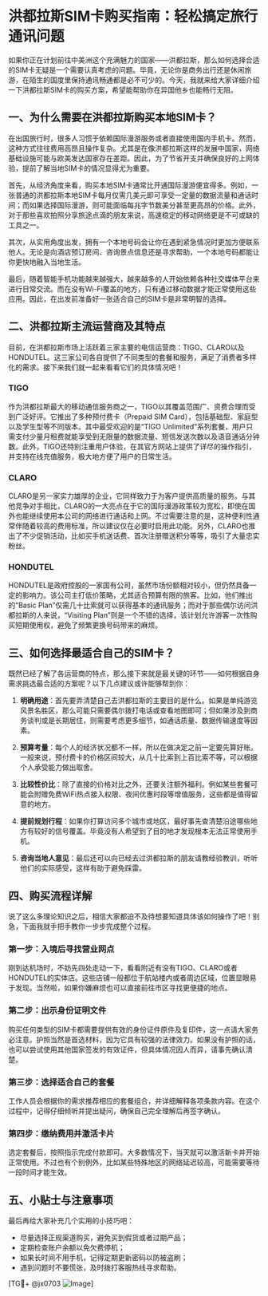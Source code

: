 # 洪都拉斯SIM卡购买指南：轻松搞定旅行通讯问题

如果你正在计划前往中美洲这个充满魅力的国家——洪都拉斯，那么如何选择合适的SIM卡无疑是一个需要认真考虑的问题。毕竟，无论你是商务出行还是休闲旅游，在陌生的国度里保持通讯畅通都是必不可少的。今天，我就来给大家详细介绍一下洪都拉斯SIM卡的购买方案，希望能帮助你在异国他乡也能畅行无阻。

## 一、为什么需要在洪都拉斯购买本地SIM卡？

在出国旅行时，很多人习惯于依赖国际漫游服务或者直接使用国内手机卡。然而，这种方式往往费用高昂且操作复杂。尤其是在像洪都拉斯这样的发展中国家，网络基础设施可能与欧美发达国家存在差距。因此，为了节省开支并确保良好的上网体验，提前了解当地SIM卡的情况显得尤为重要。

首先，从经济角度来看，购买本地SIM卡通常比开通国际漫游便宜得多。例如，一张普通的洪都拉斯本地SIM卡每月仅需几美元即可享受一定量的数据流量和通话时间；而如果选择国际漫游，则可能面临每兆字节数美分甚至更高昂的价格。此外，对于那些喜欢拍照分享旅途点滴的朋友来说，高速稳定的移动网络更是不可或缺的工具之一。

其次，从实用角度出发，拥有一个本地号码会让你在遇到紧急情况时更加方便联系他人。无论是向酒店预订房间、咨询景点信息还是寻求帮助，一个本地号码都能让你更快地融入当地生活。

最后，随着智能手机功能越来越强大，越来越多的人开始依赖各种社交媒体平台来进行日常交流。而在没有Wi-Fi覆盖的地方，只有通过移动数据才能正常使用这些应用。因此，在出发前准备好一张适合自己的SIM卡是非常明智的选择。

## 二、洪都拉斯主流运营商及其特点

目前，在洪都拉斯市场上活跃着三家主要的电信运营商：TIGO、CLARO以及HONDUTEL。这三家公司各自提供了不同类型的套餐和服务，满足了消费者多样化的需求。接下来我们就一起来看看它们的具体情况吧！

### TIGO

作为洪都拉斯最大的移动通信服务商之一，TIGO以其覆盖范围广、资费合理而受到广泛好评。它推出了多种预付费卡（Prepaid SIM Card），包括基础型、家庭型以及学生型等不同版本。其中最受欢迎的是“TIGO Unlimited”系列套餐，用户只需支付少量月租费就能享受到无限量的数据流量、短信发送次数以及语音通话分钟数。此外，TIGO还特别注重用户体验，在其官方网站上提供了详尽的操作指引，并支持在线充值服务，极大地方便了用户的日常生活。

### CLARO

CLARO是另一家实力雄厚的企业，它同样致力于为客户提供高质量的服务。与其他竞争对手相比，CLARO的一大亮点在于它的国际漫游政策较为宽松，即使在国外也能继续使用本公司的网络进行通话和上网。不过需要注意的是，这种便利性通常伴随着较高的费用标准，所以建议仅在必要时启用此功能。另外，CLARO也推出了不少促销活动，比如买手机送话费、首次注册赠送积分等等，吸引了大量忠实粉丝。

### HONDUTEL

HONDUTEL是政府控股的一家国有公司，虽然市场份额相对较小，但仍然具备一定的影响力。该公司主打低价策略，尤其适合预算有限的旅客。比如，他们推出的“Basic Plan”仅需几十比索就可以获得基本的通讯服务；而对于那些偶尔访问洪都拉斯的人来说，“Visiting Plan”则是一个不错的选择，该计划允许游客一次性购买短期使用权，避免了频繁更换号码带来的麻烦。

## 三、如何选择最适合自己的SIM卡？

既然已经了解了各运营商的特点，那么接下来就是最关键的环节——如何根据自身需求挑选最合适的方案呢？以下几点建议或许能够帮到你：

1. **明确用途**：首先要弄清楚自己去洪都拉斯的主要目的是什么。如果是单纯游览风景名胜区，那么可能只需要偶尔拨打电话或查看地图即可；但如果涉及到商务谈判或是长期居住，则需要考虑更多细节，如通话质量、数据传输速度等因素。
   
2. **预算考量**：每个人的经济状况都不一样，所以在做决定之前一定要先算好账。一般来说，预付费卡的价格区间较大，从几十比索到上百比索不等，可以根据个人承受能力做出取舍。

3. **比较性价比**：除了直接的价格对比之外，还要关注额外福利。例如某些套餐可能会附赠免费WiFi热点接入权限、夜间优惠时段等增值服务，这些都是值得留意的地方。

4. **提前规划行程**：如果你打算访问多个城市或地区，最好事先查清楚沿途哪些地方有较好的信号覆盖。毕竟没有人希望到了目的地才发现根本无法正常使用手机。

5. **咨询当地人意见**：最后还可以向已经去过洪都拉斯的朋友请教经验教训，听听他们的实际感受，这样有助于避免踩雷。

## 四、购买流程详解

说了这么多理论知识之后，相信大家都迫不及待想要知道具体该如何操作了吧！别急，下面我就手把手教你一步步完成整个过程。

### 第一步：入境后寻找营业网点

刚到达机场时，不妨先四处走动一下，看看附近有没有TIGO、CLARO或者HONDUTEL的实体店。这些店铺一般都位于航站楼内或者周边区域，位置显眼易于发现。当然啦，如果你嫌麻烦也可以直接前往市区寻找更便捷的地点。

### 第二步：出示身份证明文件

购买任何类型的SIM卡都需要提供有效的身份证件原件及复印件，这一点请大家务必注意。护照当然是首选材料，因为它具有较强的法律效力。如果没有护照的话，也可以尝试使用其他国家签发的有效证件，但具体情况因人而异，请事先确认清楚。

### 第三步：选择适合自己的套餐

工作人员会根据你的需求推荐相应的套餐组合，并详细解释各项条款内容。在这个过程中，记得仔细倾听并提出疑问，确保自己完全理解后再签字确认。

### 第四步：缴纳费用并激活卡片

选定套餐后，按照指示完成付款即可。大多数情况下，当天就可以激活新卡并开始正常使用。不过也有个别例外，比如某些特殊地区的网络延迟较高，可能需要等待一段时间才能生效。

## 五、小贴士与注意事项

最后再给大家补充几个实用的小技巧吧：

- 尽量选择正规渠道购买，避免买到假货或者过期产品；
- 定期检查账户余额以免欠费停机；
- 如果长时间不用手机，记得定期更新密码以防被盗刷；
- 遇到问题时不要慌张，及时拨打客服热线寻求帮助。

[TG💪+ @jx0703 ![Image](https://github.com/user-attachments/assets/dbca1d08-cadb-493c-b0ec-ad6f7a83f270)]